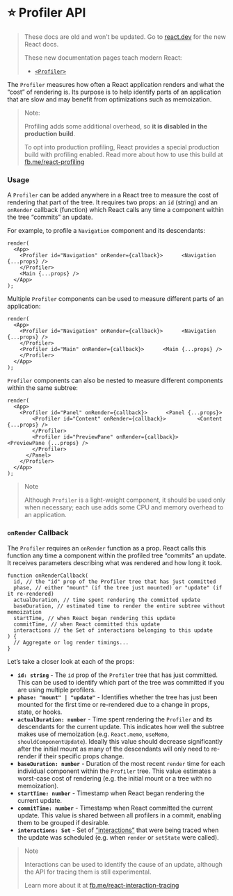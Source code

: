 # ⭐ Profiler API

> These docs are old and won’t be updated. Go to [react.dev](https://react.dev/) for the new React docs.
>
> These new documentation pages teach modern React:
>
> * [`<Profiler>`](https://react.dev/reference/react/Profiler)

The `Profiler` measures how often a React application renders and what the “cost” of rendering is. Its purpose is to help identify parts of an application that are slow and may benefit from optimizations such as memoization.

> Note:
>
> Profiling adds some additional overhead, so **it is disabled in the production build**.
>
> To opt into production profiling, React provides a special production build with profiling enabled. Read more about how to use this build at [fb.me/react-profiling](https://fb.me/react-profiling)

### Usage

A `Profiler` can be added anywhere in a React tree to measure the cost of rendering that part of the tree. It requires two props: an `id` (string) and an `onRender` callback (function) which React calls any time a component within the tree “commits” an update.

For example, to profile a `Navigation` component and its descendants:

```
render(
  <App>
    <Profiler id="Navigation" onRender={callback}>      <Navigation {...props} />
    </Profiler>
    <Main {...props} />
  </App>
);
```

Multiple `Profiler` components can be used to measure different parts of an application:

```
render(
  <App>
    <Profiler id="Navigation" onRender={callback}>      <Navigation {...props} />
    </Profiler>
    <Profiler id="Main" onRender={callback}>      <Main {...props} />
    </Profiler>
  </App>
);
```

`Profiler` components can also be nested to measure different components within the same subtree:

```
render(
  <App>
    <Profiler id="Panel" onRender={callback}>      <Panel {...props}>
        <Profiler id="Content" onRender={callback}>          <Content {...props} />
        </Profiler>
        <Profiler id="PreviewPane" onRender={callback}>          <PreviewPane {...props} />
        </Profiler>
      </Panel>
    </Profiler>
  </App>
);
```

> Note
>
> Although `Profiler` is a light-weight component, it should be used only when necessary; each use adds some CPU and memory overhead to an application.

### `onRender` Callback

The `Profiler` requires an `onRender` function as a prop. React calls this function any time a component within the profiled tree “commits” an update. It receives parameters describing what was rendered and how long it took.

```
function onRenderCallback(
  id, // the "id" prop of the Profiler tree that has just committed
  phase, // either "mount" (if the tree just mounted) or "update" (if it re-rendered)
  actualDuration, // time spent rendering the committed update
  baseDuration, // estimated time to render the entire subtree without memoization
  startTime, // when React began rendering this update
  commitTime, // when React committed this update
  interactions // the Set of interactions belonging to this update
) {
  // Aggregate or log render timings...
}
```

Let’s take a closer look at each of the props:

* **`id: string`** - The `id` prop of the `Profiler` tree that has just committed. This can be used to identify which part of the tree was committed if you are using multiple profilers.
* **`phase: "mount" | "update"`** - Identifies whether the tree has just been mounted for the first time or re-rendered due to a change in props, state, or hooks.
* **`actualDuration: number`** - Time spent rendering the `Profiler` and its descendants for the current update. This indicates how well the subtree makes use of memoization (e.g. `React.memo`, `useMemo`, `shouldComponentUpdate`). Ideally this value should decrease significantly after the initial mount as many of the descendants will only need to re-render if their specific props change.
* **`baseDuration: number`** - Duration of the most recent `render` time for each individual component within the `Profiler` tree. This value estimates a worst-case cost of rendering (e.g. the initial mount or a tree with no memoization).
* **`startTime: number`** - Timestamp when React began rendering the current update.
* **`commitTime: number`** - Timestamp when React committed the current update. This value is shared between all profilers in a commit, enabling them to be grouped if desirable.
* **`interactions: Set`** - Set of [“interactions”](https://fb.me/react-interaction-tracing) that were being traced when the update was scheduled (e.g. when `render` or `setState` were called).

> Note
>
> Interactions can be used to identify the cause of an update, although the API for tracing them is still experimental.
>
> Learn more about it at [fb.me/react-interaction-tracing](https://fb.me/react-interaction-tracing)

